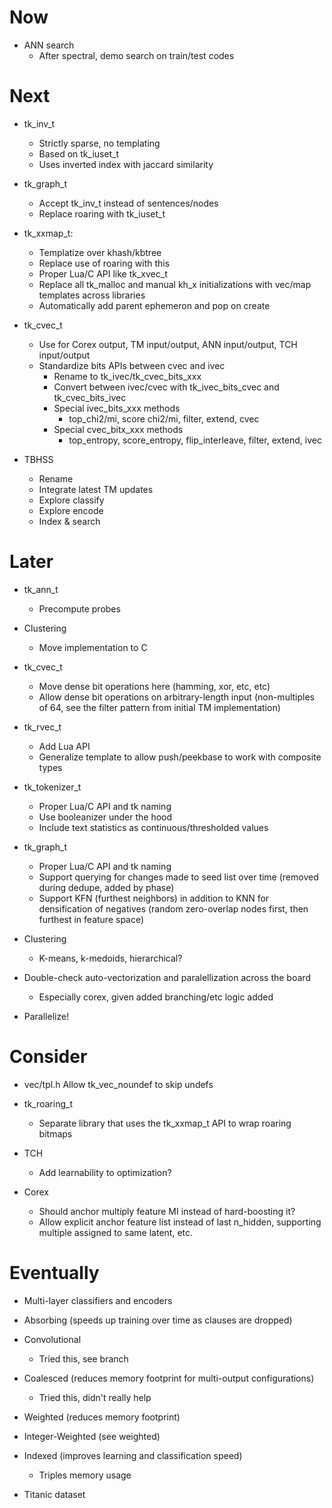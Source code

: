 # Now

- ANN search
    - After spectral, demo search on train/test codes

# Next

- tk_inv_t
    - Strictly sparse, no templating
    - Based on tk_iuset_t
    - Uses inverted index with jaccard similarity

- tk_graph_t
    - Accept tk_inv_t instead of sentences/nodes
    - Replace roaring with tk_iuset_t

- tk_xxmap_t:
    - Templatize over khash/kbtree
    - Replace use of roaring with this
    - Proper Lua/C API like tk_xvec_t
    - Replace all tk_malloc and manual kh_x initializations with vec/map
      templates across libraries
    - Automatically add parent ephemeron and pop on create

- tk_cvec_t
    - Use for Corex output, TM input/output, ANN input/output, TCH input/output
    - Standardize bits APIs between cvec and ivec
        - Rename to tk_ivec/tk_cvec_bits_xxx
        - Convert between ivec/cvec with tk_ivec_bits_cvec and tk_cvec_bits_ivec
        - Special ivec_bits_xxx methods
            - top_chi2/mi, score chi2/mi, filter, extend, cvec
        - Special cvec_bitx_xxx methods
            - top_entropy, score_entropy, flip_interleave, filter, extend, ivec

- TBHSS
    - Rename
    - Integrate latest TM updates
    - Explore classify
    - Explore encode
    - Index & search

# Later

- tk_ann_t
    - Precompute probes

- Clustering
    - Move implementation to C

- tk_cvec_t
    - Move dense bit operations here (hamming, xor, etc, etc)
    - Allow dense bit operations on arbitrary-length input (non-multiples of 64,
      see the filter pattern from initial TM implementation)

- tk_rvec_t
    - Add Lua API
    - Generalize template to allow push/peekbase to work with composite types

- tk_tokenizer_t
    - Proper Lua/C API and tk naming
    - Use booleanizer under the hood
    - Include text statistics as continuous/thresholded values

- tk_graph_t
    - Proper Lua/C API and tk naming
    - Support querying for changes made to seed list over time (removed during
      dedupe, added by phase)
    - Support KFN (furthest neighbors) in addition to KNN for densification of
      negatives (random zero-overlap nodes first, then furthest in feature
      space)

- Clustering
    - K-means, k-medoids, hierarchical?

- Double-check auto-vectorization and paralellization across the board
    - Especially corex, given added branching/etc logic added

- Parallelize!

# Consider

- vec/tpl.h
      Allow tk_vec_noundef to skip undefs

- tk_roaring_t
    - Separate library that uses the tk_xxmap_t API to wrap roaring bitmaps

- TCH
    - Add learnability to optimization?

- Corex
    - Should anchor multiply feature MI instead of hard-boosting it?
    - Allow explicit anchor feature list instead of last n_hidden, supporting
      multiple assigned to same latent, etc.

# Eventually

- Multi-layer classifiers and encoders

- Absorbing (speeds up training over time as clauses are dropped)

- Convolutional
    - Tried this, see branch

- Coalesced (reduces memory footprint for multi-output configurations)
    - Tried this, didn't really help

- Weighted (reduces memory footprint)
- Integer-Weighted (see weighted)

- Indexed (improves learning and classification speed)
    - Triples memory usage

- Titanic dataset
